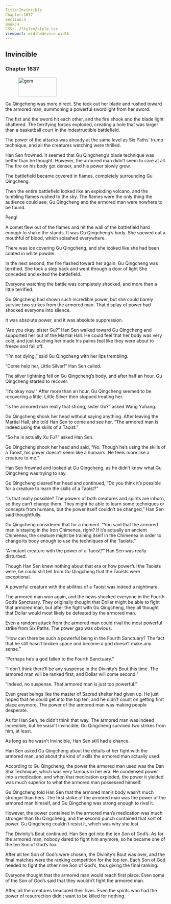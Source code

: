 ```yaml
---
Title:Invincible 
Chapter:1637 
Section:4 
Book:4 
CSS:../Styles/style.css 
viewport: width=device-width
---
```

  
## Invincible
### Chapter 1637
  
<figure>
	<img src="../Images/gem.gif" alt="gem" id="gem" width="120" height="60" />
</figure>
  

  
Gu Qingcheng was more direct. She took out her blade and rushed toward the armored man, summoning a powerful swordlight from her sword.

The fist and the sword hit each other, and the fire shook and the blade light shattered. The terrifying forces exploded, creating a hole that was larger than a basketball court in the indestructible battlefield.

The power of the attacks was already at the same level as Six Paths’ trump technique, and all the creatures watching were thrilled.

Han Sen frowned. It seemed that Gu Qingcheng’s blade technique was better than he thought. However, the armored man didn’t seem to care at all. The fire on his body got denser, and his power slowly grew.

The battlefield became covered in flames, completely surrounding Gu Qingcheng.

Then the entire battlefield looked like an exploding volcano, and the tumbling flames rushed to the sky. The flames were the only thing the audience could see; Gu Qingcheng and the armored man were nowhere to be found.

Peng!

A comet flew out of the flames and hit the wall of the battlefield hard enough to shake the stands. It was Gu Qingcheng’s body. She spewed out a mouthful of blood, which splashed everywhere.

There was ice covering Gu Qingcheng, and she looked like she had been coated in white powder.

In the next second, the fire flashed toward her again. Gu Qingcheng was terrified. She took a step back and went through a door of light She conceded and exited the battlefield.

Everyone watching the battle was completely shocked, and more than a little terrified.

Gu Qingcheng had shown such incredible power, but she could barely survive two strikes from the armored man. That display of power had shocked everyone into silence.

It was absolute power, and it was absolute suppression.

“Are you okay, sister Gu?” Han Sen walked toward Gu Qingcheng and supported her out of the Martial Hall. He could feel that her body was very cold, and just touching her made his palms feel like they were about to freeze and fall off.

“I’m not dying,” said Gu Qingcheng with her lips trembling.

“Come help her, Little Silver!” Han Sen called.

The silver lightning fell on Gu Qingcheng’s body, and after half an hour, Gu Qingcheng started to recover.

“It’s okay now.” After more than an hour, Gu Qingcheng seemed to be recovering a little. Little Silver then stopped treating her.

“Is the armored man really that strong, sister Gu?” asked Wang Yuhang.

Gu Qingcheng shook her head without saying anything. After leaving the Martial Hall, she told Han Sen to come and see her. “The armored man is indeed using the skills of a Taoist.”

“So he is actually Xu Fu?” asked Han Sen.

Gu Qingcheng shook her head and said, “No. Though he’s using the skills of a Taoist, his power doesn’t seem like a human’s. He feels more like a creature to me.”

Han Sen frowned and looked at Gu Qingcheng, as he didn’t know what Gu Qingcheng was trying to say.

Gu Qingcheng cleared her head and continued, “Do you think it’s possible for a creature to learn the skills of a Taoist?”

“Is that really possible? The powers of both creatures and spirits are inborn, so they can’t change them. They might be able to learn some techniques or concepts from humans, but the power itself couldn’t be changed,” Han Sen said thoughtfully.

Gu Qingcheng considered that for a moment. “You said that the armored man is staying in the Iron Chimenea, right? If it’s actually an ancient Chimenea, the creature might be training itself in the Chimenea in order to change its body enough to use the techniques of the Taoists.”

“A mutant creature with the power of a Taoist?” Han Sen was really disturbed.

Though Han Sen knew nothing about that era or how powerful the Taoists were, he could still tell from Gu Qingcheng that the Taoists were exceptional.

A powerful creature with the abilities of a Taoist was indeed a nightmare.

The armored man won again, and the news shocked everyone in the Fourth God’s Sanctuary. They originally thought that Dollar might be able to fight that armored man, but after the fight with Gu Qingcheng, they all thought that Dollar would most likely be defeated by the armored man.

Even a random attack from the armored man could rival the most powerful strike from Six Paths. The power gap was obvious.

“How can there be such a powerful being in the Fourth Sanctuary? The fact that he still hasn’t broken space and become a god doesn’t make any sense.”

“Perhaps he’s a god fallen to the Fourth Sanctuary.”

“I don’t think there’ll be any suspense in the Divinity’s Bout this time. The armored man will be ranked first, and Dollar will come second.”

“Indeed, no suspense. That armored man is just too powerful.”

Even great beings like the master of Sacred shelter had given up. He just hoped that he could get into the top ten, and he didn’t count on getting first place anymore. The power of the armored man was making people desperate.

As for Han Sen, he didn’t think that way. The armored man was indeed incredible, but he wasn’t invincible; Gu Qingcheng survived two strikes from him, at least.

As long as he wasn’t invincible, Han Sen still had a chance.

Han Sen asked Gu Qingcheng about the details of her fight with the armored man, and about the kind of skills the armored man actually used.

According to Gu Qingcheng, the power the armored man used was the Dan Sha Technique, which was very famous in her era. He condensed power into a medication, and when that medication exploded, the power it yielded was much superior to what the armored man possessed himself.

Gu Qingcheng told Han Sen that the armored man’s body wasn’t much stronger than hers. The first strike of the armored man was the power of the armored man himself, and Gu Qingcheng was strong enough to rival it.

However, the power contained in the armored man’s medication was much stronger than Gu Qingcheng, and the second punch contained that sort of power. Gu Qingcheng couldn’t resist it, which was why she lost.

The Divinity’s Bout continued. Han Sen got into the ten Son of God’s. As for the armored man, nobody dared to fight him anymore, so he became one of the ten Son of God’s too.

After all ten Son of God’s were chosen, the Divinity’s Bout was over, and the final matches were the ranking competition for the top ten. Each Son of God needed to fight the other nine Son of God’s, thus giving the final ranking.

Everyone thought that the armored man would reach first place. Even some of the Son of God’s said that they wouldn’t fight the armored man.

After, all the creatures treasured their lives. Even the spirits who had the power of resurrection didn’t want to be killed for nothing.